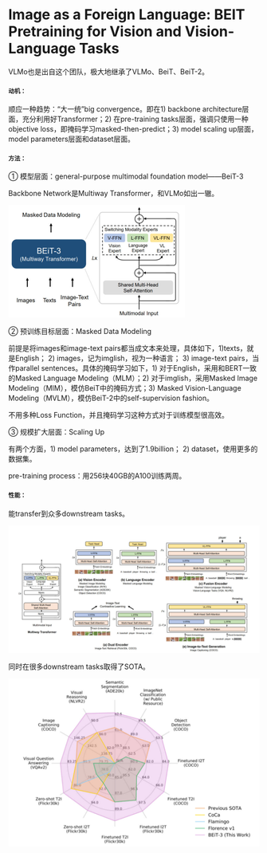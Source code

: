 # Image as a Foreign Language: BEIT Pretraining for Vision and Vision-Language Tasks  

VLMo也是出自这个团队，极大地继承了VLMo、BeiT、BeiT-2。

#### `动机：`

顺应一种趋势：“大一统”big convergence。即在1) backbone architecture层面，充分利用好Transformer；2) 在pre-training tasks层面，强调只使用一种objective loss，即掩码学习masked-then-predict；3) model scaling up层面，model parameters层面和dataset层面。 

#### `方法：`



① 模型层面：general-purpose multimodal foundation model——BeiT-3

Backbone Network是Multiway Transformer，和VLMo如出一辙。

<img src=".\Architecture.jpg" style="zoom:50%;" />

② 预训练目标层面：Masked Data Modeling

前提是将images和image-text pairs都当成文本来处理，具体如下，1)texts，就是English； 2) images，记为imglish，视为一种语言； 3) image-text pairs，当作parallel sentences。具体的掩码学习如下，1) 对于English，采用和BERT一致的Masked Language Modeling（MLM）；2) 对于imglish，采用Masked Image Modeling（MIM），模仿BeiT中的掩码方式；3) Masked Vision-Language Modeling（MVLM），模仿BeiT-2中的self-supervision fashion。

不用多种Loss Function，并且掩码学习这种方式对于训练模型很高效。

③ 规模扩大层面：Scaling Up

有两个方面，1) model parameters，达到了1.9billion； 2) dataset，使用更多的数据集。

pre-training process：用256块40GB的A100训练两周。

#### `性能：`

能transfer到众多downstream tasks。

<img src=".\Fine Tune.jpg" style="zoom:50%;" />

同时在很多downstream tasks取得了SOTA。

<img src=".\Performance.jpg" style="zoom:50%;" />